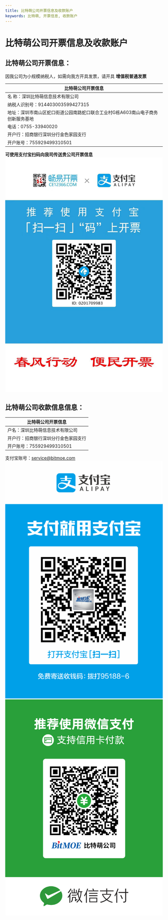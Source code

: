 ```yaml
---
title: 比特萌公司开票信息及收款账户
keywords: 比特萌, 开票信息, 收款账户
---
```


# 比特萌公司开票信息及收款账户



## 比特萌公司开票信息：

因我公司为小规模纳税人，如需向我方开具发票，请开具 **增值税普通发票**


| 比特萌公司开票信息 |
| --- |
| 名 称：深圳比特萌信息技术有限公司 |
| 纳税人识别号：914403003599427315 |
| 地址：深圳市南山区蛇口街道公园南路蛇口联合工业村G栋A603南山电子商务创新服务基地 |
| 电话：0755-33940020 |
| 开户行：招商银行深圳分行金色家园支行 |
| 开户账号：755929499310501 |


**可使用支付宝扫码向我司传送贵公司开票信息**
![扫码开票](/img/fpxx.jpg)



## 比特萌公司收款信息信息：

| 比特萌公司开票信息 |
| --- |
| 户名：深圳比特萌信息技术有限公司 |
| 开户行：招商银行深圳分行金色家园支行 |
| 开户账号：755929499310501 |


支付宝账号：service@bitmoe.com
![支付宝扫码支付 | center | 748x544](/img/alipay.png "")
![微信扫码支付 | center | 748x544](/img/wxpay.png "")
